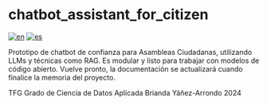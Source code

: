 # chatbot_assistant_for_citizen
[![en](https://img.shields.io/badge/lang-en-blue.svg)](https://github.com/briandaya/chatbot_assistant_for_citizen_assemblies/blob/master/README.md)
[![es](https://img.shields.io/badge/lang-es-red.svg)](https://github.com/briandaya/chatbot_assistant_for_citizen_assemblies/blob/master/README.es.md)

Prototipo de chatbot de confianza para Asambleas Ciudadanas, utilizando LLMs y técnicas como RAG. Es modular y listo para trabajar con modelos de código abierto.
Vuelve pronto, la documentación se actualizará cuando finalice la memoria del proyecto.

TFG Grado de Ciencia de Datos Aplicada
Brianda Yáñez-Arrondo 2024
